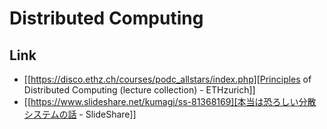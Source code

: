 # Distributed Computing
## Link
- [[https://disco.ethz.ch/courses/podc_allstars/index.php][Principles of Distributed Computing (lecture collection) - ETHzurich]]
- [[https://www.slideshare.net/kumagi/ss-81368169][本当は恐ろしい分散システムの話 - SlideShare]]
